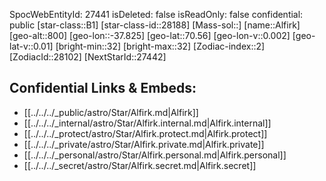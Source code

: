 ﻿---
location: [70.56,-37.825,800]
type: Station
tags:
- astro/Star

---
SpocWebEntityId: 27441
isDeleted: false
isReadOnly: false
confidential: public
[star-class::B1]
[star-class-id::28188]
[Mass-sol::]
[name::Alfirk]
[geo-alt::800]
[geo-lon::-37.825]
[geo-lat::70.56]
[geo-lon-v::0.002]
[geo-lat-v::0.01]
[bright-min::32]
[bright-max::32]
[Zodiac-index::2]
[ZodiacId::28102]
[NextStarId::27442]



## Confidential Links & Embeds: 
- [[../../../_public/astro/Star/Alfirk.md|Alfirk]] 
- [[../../../_internal/astro/Star/Alfirk.internal.md|Alfirk.internal]] 
- [[../../../_protect/astro/Star/Alfirk.protect.md|Alfirk.protect]] 
- [[../../../_private/astro/Star/Alfirk.private.md|Alfirk.private]] 
- [[../../../_personal/astro/Star/Alfirk.personal.md|Alfirk.personal]] 
- [[../../../_secret/astro/Star/Alfirk.secret.md|Alfirk.secret]]

